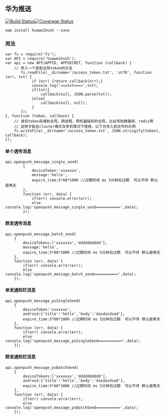 ## 华为推送
[![Build Status](https://travis-ci.org/jiangli373/HuaweiPush.svg?branch=master)](https://travis-ci.org/jiangli373/HuaweiPush)[![Coverage Status](https://coveralls.io/repos/github/jiangli373/HuaweiPush/badge.svg?branch=master)](https://coveralls.io/github/jiangli373/HuaweiPush?branch=master)

    npm install huaweihush --save

### 用法

    var fs = require('fs');
    var API = require('huaweihush');
    var api = new API(APPID, APPSECRET, function (callback) {
    	// 传入一个获取全局token的方法
    	   fs.readFile(__dirname+'/access_token.txt', 'utf8', function (err, txt) {
    		    if (err) {return callback(err);}
    		    console.log('===txt====',txt);
    		    if(txt){
    			    callback(null, JSON.parse(txt));
    		    }else{
    			    callback(null, null);
    		    }
    	   });
    }, function (token, callback) {
    	// 请将token存储到全局，跨进程、跨机器级别的全局，比如写到数据库、redis等
    	// 这样才能在cluster模式及多机情况下使用，以下为写入到文件的示例
    	fs.writeFile(__dirname+'/access_token.txt', JSON.stringify(token), callback);
    });
    
#### 单个透传消息

    api.openpush_message_single_send(
    		{
                deviceToken:'xxxxxxx',
                message:'hello',
                expire_time:5*60*1000 //过期时间 ms 5分钟后过期  可以不传 默认是两天
    		},
    		function (err, data) {
    			if(err) console.error(err);
    			else console.log('openpush_message_single_send==========>',data);
    		});
    		
#### 群发透传消息

    api.openpush_message_batch_send(
        {
            deviceTokens:['xxxxxxx','dddddddddd'],
            message:'hello',
            expire_time:5*60*1000 //过期时间 ms 5分钟后过期  可以不传 默认是两天
        },
        function (err, data) {
            if(err) console.error(err);
            else console.log('openpush_message_batch_send==========>',data);
        });
#### 单发通知栏消息

    api.openpush_message_psSingleSend(
        {
            deviceToken:'xxxxxxx',
            android:{'title':'hello','body':'dasdasdsad'},
            expire_time:5*60*1000 //过期时间 ms 5分钟后过期  可以不传 默认是两天
        },
        function (err, data) {
            if(err) console.error(err);
            else console.log('openpush_message_psSingleSend==========>',data);
        });
#### 群发通知栏消息

    api.openpush_message_psBatchSend(
        {
            deviceTokens:['xxxxxxx','dddddddddd'],
            android:{'title':'hello','body':'dasdasdsad'},
            expire_time:5*60*1000 //过期时间 ms 5分钟后过期  可以不传 默认是两天
        },
        function (err, data) {
            if(err) console.error(err);
            else console.log('openpush_message_psBatchSend==========>',data);
        });